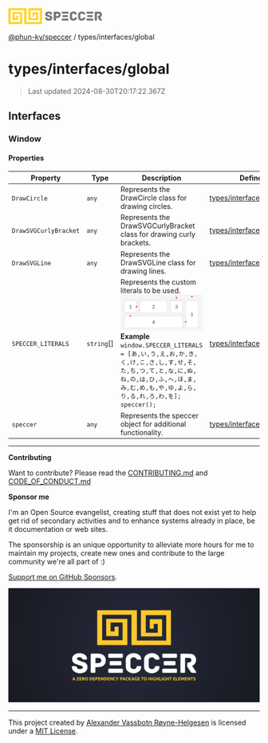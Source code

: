 <div>
  <img alt="SPECCER logo" src="https://raw.githubusercontent.com/phun-ky/speccer/main/public/logo-speccer-horizontal-colored-package.svg?raw=true" style="max-height:32px;" />
</div>

[@phun-ky/speccer](../../README.md) / types/interfaces/global

# types/interfaces/global

> Last updated 2024-08-30T20:17:22.367Z

## Interfaces

### Window

#### Properties

| Property              | Type        | Description                                                                                                                                                                                                                                                                                                                                                      | Defined in                                                                                                       |
| --------------------- | ----------- | ---------------------------------------------------------------------------------------------------------------------------------------------------------------------------------------------------------------------------------------------------------------------------------------------------------------------------------------------------------------- | ---------------------------------------------------------------------------------------------------------------- |
| `DrawCircle`          | `any`       | Represents the DrawCircle class for drawing circles.                                                                                                                                                                                                                                                                                                             | [types/interfaces/global.ts:16](https://github.com/phun-ky/speccer/blob/main/src/types/interfaces/global.ts#L16) |
| `DrawSVGCurlyBracket` | `any`       | Represents the DrawSVGCurlyBracket class for drawing curly brackets.                                                                                                                                                                                                                                                                                             | [types/interfaces/global.ts:12](https://github.com/phun-ky/speccer/blob/main/src/types/interfaces/global.ts#L12) |
| `DrawSVGLine`         | `any`       | Represents the DrawSVGLine class for drawing lines.                                                                                                                                                                                                                                                                                                              | [types/interfaces/global.ts:21](https://github.com/phun-ky/speccer/blob/main/src/types/interfaces/global.ts#L21) |
| `SPECCER_LITERALS`    | `string`\[] | Represents the custom literals to be used. ![Screenshot of speccer with custom literals](https://github.com/phun-ky/speccer/blob/main/public/literals.png?raw=true) **Example** `window.SPECCER_LITERALS = [あ,い,う,え,お,か,き,く,け,こ,さ,し,す,せ,そ,た,ち,つ,て,と,な,に,ぬ,ね,の,は,ひ,ふ,へ,ほ,ま,み,む,め,も,や,ゆ,よ,ら,り,る,れ,ろ,わ,を]; speccer();` | [types/interfaces/global.ts:37](https://github.com/phun-ky/speccer/blob/main/src/types/interfaces/global.ts#L37) |
| `speccer`             | `any`       | Represents the speccer object for additional functionality.                                                                                                                                                                                                                                                                                                      | [types/interfaces/global.ts:26](https://github.com/phun-ky/speccer/blob/main/src/types/interfaces/global.ts#L26) |

---

**Contributing**

Want to contribute? Please read the [CONTRIBUTING.md](https://github.com/phun-ky/speccer/blob/main/CONTRIBUTING.md) and [CODE_OF_CONDUCT.md](https://github.com/phun-ky/speccer/blob/main/CODE_OF_CONDUCT.md)

**Sponsor me**

I'm an Open Source evangelist, creating stuff that does not exist yet to help get rid of secondary activities and to enhance systems already in place, be it documentation or web sites.

The sponsorship is an unique opportunity to alleviate more hours for me to maintain my projects, create new ones and contribute to the large community we're all part of :)

[Support me on GitHub Sponsors](https://github.com/sponsors/phun-ky).

![Speccer banner, with logo and slogan: A zero dependency package to highlight elements](https://github.com/phun-ky/speccer/blob/main/public/speccer-banner.png?raw=true)

---

This project created by [Alexander Vassbotn Røyne-Helgesen](http://phun-ky.net) is licensed under a [MIT License](https://choosealicense.com/licenses/mit/).
